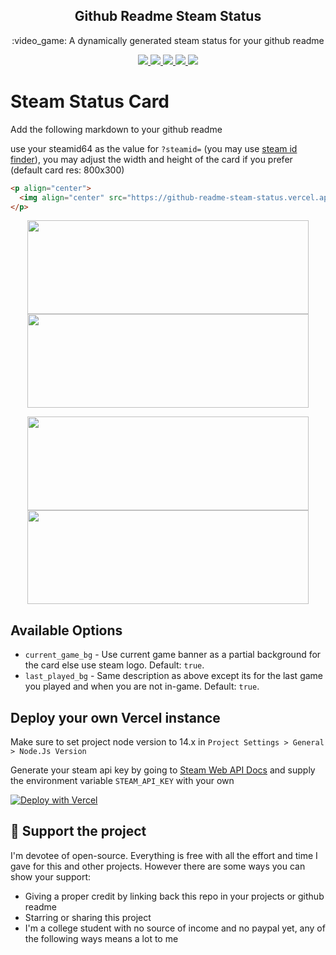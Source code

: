 <p align="center">
  <h2 align="center">Github Readme Steam Status</h2>
  <p align="center">:video_game: A dynamically generated steam status for your github readme</p>
</p>
</p>
<p align="center">
  <a href="https://github.com/FN-FAL113/github-readme-steam-status/issues">
    <img src="https://img.shields.io/github/issues/FN-FAL113/github-readme-steam-status"/> 
  </a>
  <a href="https://github.com/FN-FAL113/github-readme-steam-status/pulls">
    <img src="https://img.shields.io/github/issues-pr/FN-FAL113/github-readme-steam-status"/> 
  </a>
  <a href="https://github.com/FN-FAL113/github-readme-steam-status/network/members">
    <img src="https://img.shields.io/github/forks/FN-FAL113/github-readme-steam-status"/> 
  </a>  
  <a href="https://github.com/FN-FAL113/github-readme-steam-status/stargazers">
    <img src="https://img.shields.io/github/stars/FN-FAL113/github-readme-steam-status"/> 
  </a>
  <a href="https://github.com/FN-FAL113/github-readme-steam-status/LICENSE">
    <img src="https://img.shields.io/github/license/FN-FAL113/github-readme-steam-status"/> 
  </a> 
</p>

# Steam Status Card

Add the following markdown to your github readme

use your steamid64 as the value for ```?steamid=``` (you may use [steam id finder](https://www.steamidfinder.com/)), you may adjust the width and height of the card if you prefer (default card res: 800x300)

```md
<p align="center">
  <img align="center" src="https://github-readme-steam-status.vercel.app/?steamid=<SteamID64 here>" alt="" width="450px" height="150px" />
</p>
```

<p align="center">
  <img align="center" src="https://user-images.githubusercontent.com/88238718/198570658-015b70c2-ac8c-4750-aa00-93699d9a4fba.png" alt="" width="450px" height="150px" />
  <img align="center" src="https://user-images.githubusercontent.com/88238718/198569064-1a0d0b74-ce85-4234-9cae-9a2092f3e1da.png" alt="" width="450px" height="150px" />
</p>

<p align="center">
  <img align="center" src="https://user-images.githubusercontent.com/88238718/198571655-fff4b6f5-780e-4f37-b905-3b67a6a022b7.png" alt="" width="450px" height="150px" />
  <img align="center" src="https://user-images.githubusercontent.com/88238718/198571646-9b004251-351c-4211-84fd-faee22b9770c.png" alt="" width="450px" height="150px" />
</p>

## Available Options

-   `current_game_bg` - Use current game banner as a partial background for the card else use steam logo. Default: `true`.
-   `last_played_bg` - Same description as above except its for the last game you played and when you are not in-game. Default: `true`.

## Deploy your own Vercel instance

Make sure to set project node version to 14.x in ```Project Settings > General > Node.Js Version```

Generate your steam api key by going to [Steam Web API Docs](https://steamcommunity.com/dev) and supply the environment variable ```STEAM_API_KEY``` with your own

[![Deploy with Vercel](https://vercel.com/button)](https://vercel.com/new/clone?repository-url=https%3A%2F%2Fgithub.com%2FFN-FAL113%2Fgithub-readme-steam-status&env=STEAM_API_KEY)

## :sparkling_heart: Support the project

I'm devotee of open-source. Everything is free with all the effort and time I gave for this and other projects. However there are some ways you can show your support:

- Giving a proper credit by linking back this repo in your projects or github readme
- Starring or sharing this project
- I'm a college student with no source of income and no paypal yet, any of the following ways means a lot to me

